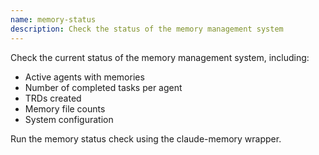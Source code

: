 ```yaml
---
name: memory-status
description: Check the status of the memory management system
---
```


Check the current status of the memory management system, including:
- Active agents with memories
- Number of completed tasks per agent
- TRDs created
- Memory file counts
- System configuration

Run the memory status check using the claude-memory wrapper.